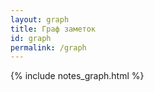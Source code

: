```yaml
---
layout: graph
title: Граф заметок
id: graph
permalink: /graph
---
```


{% include notes_graph.html %}